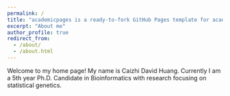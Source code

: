 ```yaml
---
permalink: /
title: "academicpages is a ready-to-fork GitHub Pages template for academic personal websites"
excerpt: "About me"
author_profile: true
redirect_from: 
  - /about/
  - /about.html
---
```


Welcome to my home page! My name is Caizhi David Huang. Currently I am a 5th year Ph.D. Candidate in Bioinformatics with research focusing on statistical genetics. 

